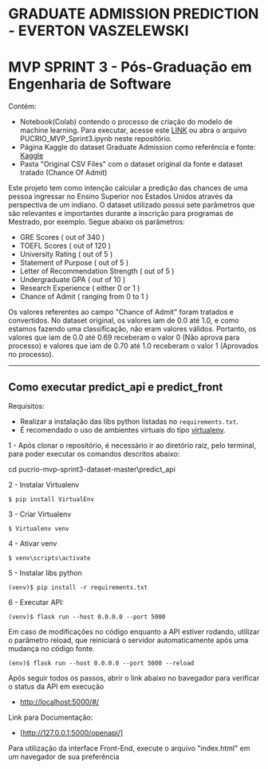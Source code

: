 # GRADUATE ADMISSION PREDICTION - EVERTON VASZELEWSKI
# MVP SPRINT 3 - Pós-Graduação em Engenharia de Software

Contém:

- Notebook(Colab) contendo o processo de criação do modelo de machine learning. Para executar, acesse este [LINK](https://colab.research.google.com/drive/1NrD9zDeg5jIKn8nOZvLpRBxRjqVKDd9W) ou abra o arquivo PUCRIO_MVP_Sprint3.ipynb neste repositório.
- Página Kaggle do dataset Graduate Admission como referência e fonte: [Kaggle](https://www.kaggle.com/datasets/mohansacharya/graduate-admissions/data)
- Pasta "Original CSV Files" com o dataset original da fonte e dataset tratado (Chance Of Admit)

Este projeto tem como intenção calcular a predição das chances de uma pessoa ingressar no Ensino Superior nos Estados Unidos através da perspectiva de um indiano.
O dataset utilizado possui sete parâmetros que são relevantes e importantes durante a inscrição para programas de Mestrado, por exemplo.
Segue abaixo os parâmetros:

- GRE Scores ( out of 340 )
- TOEFL Scores ( out of 120 )
- University Rating ( out of 5 )
- Statement of Purpose ( out of 5 )
- Letter of Recommendation Strength ( out of 5 )
- Undergraduate GPA ( out of 10 )
- Research Experience ( either 0 or 1 )
- Chance of Admit ( ranging from 0 to 1 )

Os valores referentes ao campo "Chance of Admit" foram tratados e convertidos. No dataset original, os valores iam de 0.0 até 1.0, e como estamos fazendo uma classificação, não eram valores válidos. Portanto, os valores que iam de 0.0 até 0.69 receberam o valor 0 (Não aprova para processo) e valores que iam de 0.70 até 1.0 receberam o valor 1 (Aprovados no processo).

---
## Como executar predict_api e predict_front

Requisitos:
- Realizar a instalação das libs python listadas no `requirements.txt`.
- É recomendado o uso de ambientes virtuais do tipo [virtualenv](https://virtualenv.pypa.io/en/latest/installation.html).


1 - Após clonar o repositório, é necessário ir ao diretório raiz, pelo terminal, para poder executar os comandos descritos abaixo:

cd pucrio-mvp-sprint3-dataset-master\predict_api

2 - Instalar Virtualenv
```
$ pip install VirtualEnv
```

3 - Criar Virtualenv
```
$ Virtualenv venv
```

4 - Ativar venv
```
$ venv\scripts\activate
```

5 - Instalar libs python
```
(venv)$ pip install -r requirements.txt
```

6 - Executar API:

```
(venv)$ flask run --host 0.0.0.0 --port 5000
```

Em caso de modificações no código enquanto a API estiver rodando, utilizar o parâmetro reload, que reiniciará o servidor
automaticamente após uma mudança no código fonte. 

```
(env)$ flask run --host 0.0.0.0 --port 5000 --reload
```

Após seguir todos os passos, abrir o link abaixo no bavegador para verificar o status da API em execução
- [http://localhost:5000/#/](http://localhost:5000/#/)

Link para Documentação:
- [http://127.0.0.1:5000/openapi/]

Para utilização da interface Front-End, execute o arquivo "index.html" em um navegador de sua preferência

